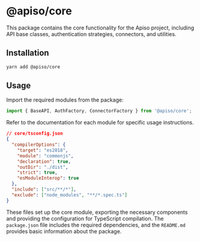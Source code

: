 # @apiso/core

This package contains the core functionality for the Apiso project, including API base classes, authentication strategies, connectors, and utilities.

## Installation

```bash
yarn add @apiso/core
```

## Usage

Import the required modules from the package:

```typescript
import { BaseAPI, AuthFactory, ConnectorFactory } from '@apiso/core';
```

Refer to the documentation for each module for specific usage instructions.

```json
// core/tsconfig.json
{
  "compilerOptions": {
    "target": "es2018",
    "module": "commonjs",
    "declaration": true,
    "outDir": "./dist",
    "strict": true,
    "esModuleInterop": true
  },
  "include": ["src/**/*"],
  "exclude": ["node_modules", "**/*.spec.ts"]
}
```

These files set up the core module, exporting the necessary components and providing the configuration for TypeScript compilation. The `package.json` file includes the required dependencies, and the `README.md` provides basic information about the package.
